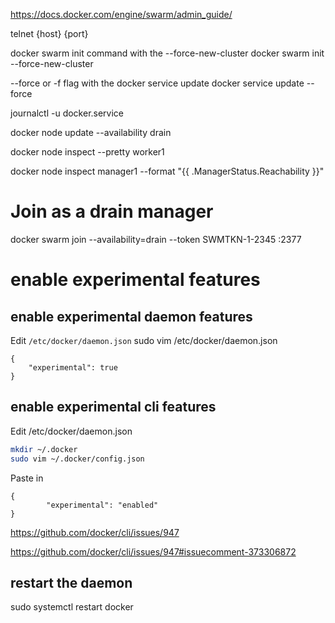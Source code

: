 https://docs.docker.com/engine/swarm/admin_guide/

telnet {host} {port}

docker swarm init command with the --force-new-cluster
docker swarm init --force-new-cluster

--force or -f flag with the docker service update
docker service update --force

journalctl -u docker.service

docker node update --availability drain <node-name-here>

docker node inspect --pretty worker1

docker node inspect manager1 --format "{{ .ManagerStatus.Reachability }}"

# Join as a drain manager
docker swarm join --availability=drain --token SWMTKN-1-2345 <ip>:2377


# enable experimental features

## enable experimental daemon features
Edit `/etc/docker/daemon.json`
sudo vim /etc/docker/daemon.json
```
{
    "experimental": true
}
```

## enable experimental cli features
Edit  /etc/docker/daemon.json
``` bash
mkdir ~/.docker
sudo vim ~/.docker/config.json
```

Paste in
``` text
{
        "experimental": "enabled"
}
```
https://github.com/docker/cli/issues/947

https://github.com/docker/cli/issues/947#issuecomment-373306872

## restart the daemon
sudo systemctl restart docker

